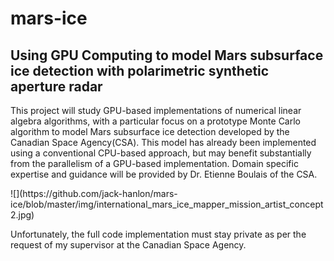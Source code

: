 # mars-ice
<h2>Using GPU Computing to model Mars subsurface ice detection with polarimetric synthetic aperture radar</h2>

This project will study GPU-based implementations of numerical linear algebra algorithms, with a particular focus on a prototype Monte Carlo algorithm to model Mars subsurface ice detection developed by the Canadian Space Agency(CSA). This model has already been implemented using a conventional CPU-based approach, but may benefit substantially from the parallelism of a GPU-based implementation. Domain specific expertise and guidance will be provided by Dr. Etienne Boulais of the CSA.
<p></p>
![](https://github.com/jack-hanlon/mars-ice/blob/master/img/international_mars_ice_mapper_mission_artist_concept2.jpg)
<p></p>
Unfortunately, the full code implementation must stay private as per the request of my supervisor at the Canadian Space Agency.

